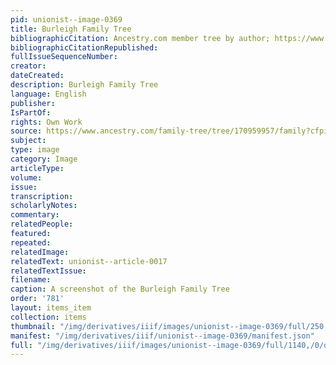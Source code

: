 ```yaml
---
pid: unionist--image-0369
title: Burleigh Family Tree
bibliographicCitation: Ancestry.com member tree by author; https://www.ancestry.com/family-tree/tree/170959957/family?cfpid=112221870097
bibliographicCitationRepublished: 
fullIssueSequenceNumber: 
creator: 
dateCreated: 
description: Burleigh Family Tree
language: English
publisher: 
IsPartOf: 
rights: Own Work
source: https://www.ancestry.com/family-tree/tree/170959957/family?cfpid=112221870097
subject: 
type: image
category: Image
articleType: 
volume: 
issue: 
transcription: 
scholarlyNotes: 
commentary: 
relatedPeople: 
featured: 
repeated: 
relatedImage: 
relatedText: unionist--article-0017
relatedTextIssue: 
filename: 
caption: A screenshot of the Burleigh Family Tree
order: '781'
layout: items_item
collection: items
thumbnail: "/img/derivatives/iiif/images/unionist--image-0369/full/250,/0/default.jpg"
manifest: "/img/derivatives/iiif/unionist--image-0369/manifest.json"
full: "/img/derivatives/iiif/images/unionist--image-0369/full/1140,/0/default.jpg"
---
```

